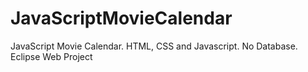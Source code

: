 # JavaScriptMovieCalendar
JavaScript Movie Calendar. HTML, CSS and Javascript. No Database. Eclipse Web Project
